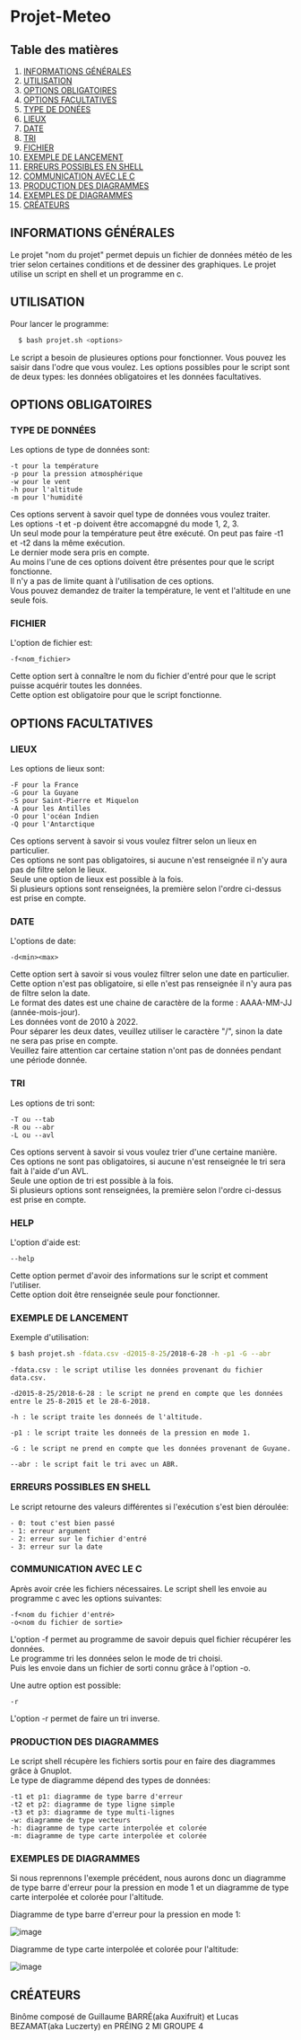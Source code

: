 # Projet-Meteo


## Table des matières
1. [INFORMATIONS GÉNÉRALES](#informations-générales)
2. [UTILISATION](#utilisation)
3. [OPTIONS OBLIGATOIRES](#options-obligatoires)
4. [OPTIONS FACULTATIVES](#options-facultatives)
5. [TYPE DE DONÉES](#type-de-données)
6. [LIEUX](#lieux)
7. [DATE](#date)
8. [TRI](#tri)
9. [FICHIER](#fichier)
10. [EXEMPLE DE LANCEMENT](#exemple-de-lancement)
11. [ERREURS POSSIBLES EN SHELL](#erreurs-possibles-en-shell)
12. [COMMUNICATION AVEC LE C](#communication-avec-le-c)
13. [PRODUCTION DES DIAGRAMMES](#production-des-diagrammes)
14. [EXEMPLES DE DIAGRAMMES](#exemples-de-diagrammes)
15. [CRÉATEURS](#créateurs)

## INFORMATIONS GÉNÉRALES

Le projet "nom du projet" permet depuis un fichier de données météo de les trier selon certaines conditions et de dessiner des graphiques. Le projet utilise un script en shell et un programme en c.

## UTILISATION

Pour lancer le programme:
```bash
  $ bash projet.sh <options>
```
Le script a besoin de plusieures options pour fonctionner. Vous pouvez les saisir dans l'odre que vous voulez.
Les options possibles pour le script sont de deux types: les données obligatoires et les données facultatives.

## OPTIONS OBLIGATOIRES

### TYPE DE DONNÉES

Les options de type de données sont:

	-t pour la température
	-p pour la pression atmosphérique
	-w pour le vent
	-h pour l'altitude
	-m pour l'humidité

Ces options servent à savoir quel type de données vous voulez traiter. <br />
Les options -t et -p doivent être accomapgné du mode 1, 2, 3. <br />
Un seul mode pour la température peut être exécuté. On peut pas faire -t1 et -t2 dans la même exécution. <br />
Le dernier mode sera pris en compte. <br />
Au moins l'une de ces options doivent être présentes pour que le script fonctionne. <br />
Il n'y a pas de limite quant à l'utilisation de ces options. <br />
Vous pouvez demandez de traiter la température, le vent et l'altitude en une seule fois. <br />

### FICHIER

L'option de fichier est:

	-f<nom_fichier>
	
Cette option sert à connaître le nom du fichier d'entré pour que le script puisse acquérir toutes les données. <br />
Cette option est obligatoire pour que le script fonctionne. <br />

## OPTIONS FACULTATIVES

### LIEUX

Les options de lieux sont:

	-F pour la France
	-G pour la Guyane
	-S pour Saint-Pierre et Miquelon
	-A pour les Antilles
	-O pour l'océan Indien
	-Q pour l'Antarctique

Ces options servent à savoir si vous voulez filtrer selon un lieux en particulier. <br />
Ces options ne sont pas obligatoires, si aucune n'est renseignée il n'y aura pas de filtre selon le lieux. <br />
Seule une option de lieux est possible à la fois. <br />
Si plusieurs options sont renseignées, la première selon l'ordre ci-dessus est prise en compte. <br />

### DATE

L'options de date:

	-d<min><max>

Cette option sert à savoir si vous voulez filtrer selon une date en particulier. <br />
Cette option n'est pas obligatoire, si elle n'est pas renseignée il n'y aura pas de filtre selon la date. <br />
Le format des dates est une chaine de caractère de la forme : AAAA-MM-JJ (année-mois-jour). <br />
Les données vont de 2010 à 2022. <br />
Pour séparer les deux dates, veuillez utiliser le caractère "/", sinon la date ne sera pas prise en compte. <br />
Veuillez faire attention car certaine station n'ont pas de données pendant une période donnée. <br />

### TRI

Les options de tri sont:

	-T ou --tab
	-R ou --abr
	-L ou --avl

Ces options servent à savoir si vous voulez trier d'une certaine manière. <br />
Ces options ne sont pas obligatoires, si aucune n'est renseignée le tri sera fait à l'aide d'un AVL. <br />
Seule une option de tri est possible à la fois. <br />
Si plusieurs options sont renseignées, la première selon l'ordre ci-dessus est prise en compte. <br />

### HELP

L'option d'aide est:

	--help

Cette option permet d'avoir des informations sur le script et comment l'utiliser. <br />
Cette option doit être renseignée seule pour fonctionner. <br />

### EXEMPLE DE LANCEMENT

Exemple d'utilisation:

```bash
$ bash projet.sh -fdata.csv -d2015-8-25/2018-6-28 -h -p1 -G --abr
```

	-fdata.csv : le script utilise les données provenant du fichier data.csv.
	
	-d2015-8-25/2018-6-28 : le script ne prend en compte que les données entre le 25-8-2015 et le 28-6-2018.
	
	-h : le script traite les donneés de l'altitude.
	
	-p1 : le script traite les donneés de la pression en mode 1.
	
	-G : le script ne prend en compte que les données provenant de Guyane.
	
	--abr : le script fait le tri avec un ABR.

### ERREURS POSSIBLES EN SHELL

Le script retourne des valeurs différentes si l'exécution s'est bien déroulée:

	- 0: tout c'est bien passé
	- 1: erreur argument
	- 2: erreur sur le fichier d'entré
	- 3: erreur sur la date

### COMMUNICATION AVEC LE C

Après avoir crée les fichiers nécessaires. Le script shell les envoie au programme c avec les options suivantes:

	-f<nom du fichier d'entré>
	-o<nom du fichier de sortie>

L'option -f permet au programme de savoir depuis quel fichier récupérer les données. <br />
Le programme tri les données selon le mode de tri choisi. <br />
Puis les envoie dans un fichier de sorti connu grâce à l'option -o. <br />

Une autre option est possible:

	-r

L'option -r permet de faire un tri inverse. <br />

### PRODUCTION DES DIAGRAMMES

Le script shell récupère les fichiers sortis pour en faire des diagrammes grâce à Gnuplot. <br />
Le type de diagramme dépend des types de données:

	-t1 et p1: diagramme de type barre d'erreur
	-t2 et p2: diagramme de type ligne simple
	-t3 et p3: diagramme de type multi-lignes
	-w: diagramme de type vecteurs
	-h: diagramme de type carte interpolée et colorée
	-m: diagramme de type carte interpolée et colorée

### EXEMPLES DE DIAGRAMMES

Si nous reprennons l'exemple précédent, nous aurons donc un diagramme de type barre d'erreur pour la pression en mode 1 et un diagramme de type carte interpolée et colorée pour l'altitude. <br />

Diagramme de type barre d'erreur pour la pression en mode 1:

![image](https://github.com/Auxifruit/Projet-Meteo/blob/main/Exemple%20graphique/Graph_Pres1.png "Graph p1")

Diagramme de type carte interpolée et colorée pour l'altitude:

![image](https://github.com/Auxifruit/Projet-Meteo/blob/main/Exemple%20graphique/Graph_Alti.png "Graph h")

## CRÉATEURS

Binôme composé de Guillaume BARRÉ(aka Auxifruit) et Lucas BEZAMAT(aka Luczerty) en PRÉING 2 MI GROUPE 4
